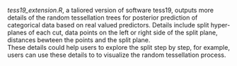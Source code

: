 *tess19_extension.R*, a taliored version of software tess19,  outputs more details of the random tessellation trees for posterior prediction of categorical data based on real valued predictors. 
Details include split hyper-planes of each cut,  data points on the left or right side of the split plane, distances bewteen the points and the split plane.  
These details could help users to explore the split step by step, for example, users can use these details to to visualize the random tessellation process. 

